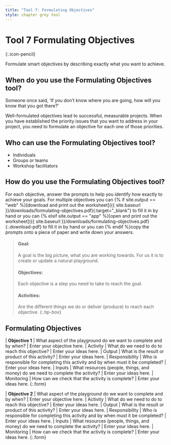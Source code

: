 ```yaml
---
title: "Tool 7: Formulating Objectives"
style: chapter grey tool
---
```


# **Tool 7** Formulating Objectives
{:.icon-pencil}

Formulate smart objectives by describing exactly what you want to achieve.

## When do you use the Formulating Objectives tool?

Someone once said, ‘If you don’t know where you are going, how will you know that you got there?’

Well-formulated objectives lead to successful, measurable projects. When you have established the priority issues that you want to address in your project, you need to formulate an objective for each one of those priorities.

## Who can use the Formulating Objectives tool?

-   Individuals
-   Groups or teams
-   Workshop facilitators

## How do you use the Formulating Objectives tool?

For each objective, answer the prompts to help you identify how exactly to achieve your goals. For multiple objectives you can {% if site.output == "web" %}[download and print out the worksheet]({{ site.baseurl }}/downloads/formulating-objectives.pdf){:target="_blank"} to fill it in by hand or you can {% elsif site.output == "app" %}[open and print out the worksheet]({{ site.baseurl }}/downloads/formulating-objectives.pdf){:.download-pdf} to fill it in by hand or you can {% endif %}copy the prompts onto a piece of paper and write down your answers.

> #### Goal:
> 
> A goal is the big picture, what you are working towards. For us it is to create or update a natural playground.
> 
> #### Objectives:
> 
> Each objective is a step you need to take to reach the goal.
> 
> #### Activities:
> 
> Are the different things we do or deliver (produce) to reach each objective.
{:.tip-box}

## Formulating Objectives

| **Objective 1** | What aspect of the playground do we want to complete and by when? | Enter your objective here.
| Activity | What do we need to do to reach this objective? | Enter your ideas here.
| Output | What is the result or product of this activity? | Enter your ideas here.
| Responsibility | Who is responsible for completing this activity and by when must it be completed? | Enter your ideas here.
| Inputs | What resources (people, things, and money) do we need to complete the activity? | Enter your ideas here.
| Monitoring | How can we check that the activity is complete? | Enter your ideas here.
{:.form}

| **Objective 2** | What aspect of the playground do we want to complete and by when? | Enter your objective here.
| Activity | What do we need to do to reach this objective? | Enter your ideas here.
| Output | What is the result or product of this activity? | Enter your ideas here.
| Responsibility | Who is responsible for completing this activity and by when must it be completed? | Enter your ideas here.
| Inputs | What resources (people, things, and money) do we need to complete the activity? | Enter your ideas here.
| Monitoring | How can we check that the activity is complete? | Enter your ideas here.
{:.form}
